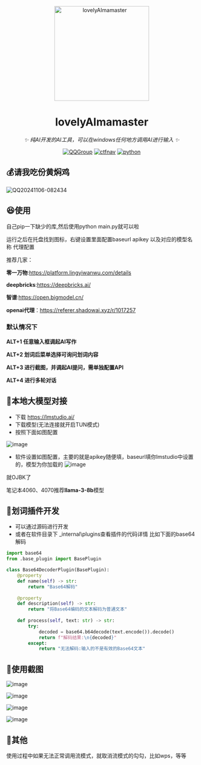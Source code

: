 <!-- markdownlint-disable MD033 MD041 -->
<p align="center">
  <a href="https://ctf.mzy0.com"><img src="https://github.com/Tokeii0/LovelyAImamaster/blob/main/icons/app.png?raw=true" width="250" height="250" alt="lovelyAImamaster"></a>
</p>
<div align="center">

# lovelyAImamaster

<!-- prettier-ignore-start -->
<!-- markdownlint-disable-next-line MD036 -->
_✨ 纯AI开发的AI工具，可以在windows任何地方调用AI进行输入 ✨_
<!-- prettier-ignore-end -->
<a href="https://jq.qq.com/?_wv=1027&k=DzOtbzU4"><img src="https://img.shields.io/badge/QQ%E7%BE%A4-555741990-orange?style=flat-square" alt="QQGroup"></a>
  <a href="http://ctf.dog"><img src="https://img.shields.io/badge/CTF%E5%AF%BC%E8%88%AA%E7%AB%99-ctf.dog-5492ff?style=flat-square" alt="ctfnav"></a>
  <a href=".."><img src="https://img.shields.io/badge/Python%20-%203.13.0-def1f2?style=flat-square" alt="python"></a>
</div>

## 💰请我吃份黄焖鸡
![QQ20241106-082434](https://github.com/user-attachments/assets/0e916223-996c-4e69-9789-400218125fcb)



## 😆使用

自己pip一下缺少的库,然后使用python main.py就可以啦

运行之后在托盘找到图标，右键设置里面配置baseurl apikey 以及对应的模型名称 代理配置

推荐几家：

**零一万物**:https://platform.lingyiwanwu.com/details

**deepbricks**:https://deepbricks.ai/

**智谱**:https://open.bigmodel.cn/

**openai代理**：https://referer.shadowai.xyz/r/1017257

### 默认情况下 
**ALT+1 任意输入框调起AI写作**

**ALT+2 划词后菜单选择可询问划词内容**

**ALT+3 进行截图，并调起AI提问，需单独配置API**

**ALT+4 进行多轮对话**

## 🐲本地大模型对接
 - 下载 https://lmstudio.ai/
 - 下载模型(无法连接就开启TUN模式)
 - 按照下面如图配置
  
  ![image](https://github.com/user-attachments/assets/10bdee64-0e6b-4742-bd1d-3233ef3f17af)
 - 软件设置如图配置，主要的就是apikey随便填，baseurl填你lmstudio中设置的，模型为你加载的
   ![image](https://github.com/user-attachments/assets/01bb1593-89d7-44d1-9ba4-5226ed12363e)

就OJBK了

笔记本4060、4070推荐**llama-3-8b**模型

## 📎划词插件开发

 - 可以通过源码进行开发
 - 或者在软件目录下 \_internal\plugins查看插件的代码详情
比如下面的base64解码

```python
import base64
from .base_plugin import BasePlugin

class Base64DecoderPlugin(BasePlugin):
    @property
    def name(self) -> str:
        return "Base64解码"
    
    @property
    def description(self) -> str:
        return "将Base64编码的文本解码为普通文本"
    
    def process(self, text: str) -> str:
        try:
            decoded = base64.b64decode(text.encode()).decode()
            return f"解码结果:\n{decoded}"
        except:
            return "无法解码:输入的不是有效的Base64文本" 
```

## 🐔使用截图
![image](https://github.com/user-attachments/assets/6633a4a1-71fd-410c-b811-868dead0881a)

![image](https://github.com/user-attachments/assets/92695864-0d87-4d57-a33c-46a68cd4680a)

![image](https://github.com/user-attachments/assets/82787dea-a07d-49f8-a2b8-c907550a2948)

![image](https://github.com/user-attachments/assets/b01e70c5-9ea6-44cf-a3f7-9d58ecfbb387)



## 🔩其他
使用过程中如果无法正常调用流模式，就取消流模式的勾勾，比如wps，等等




